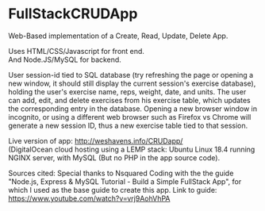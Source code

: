 # FullStackCRUDApp
Web-Based implementation of a Create, Read, Update, Delete App.

Uses HTML/CSS/Javascript for front end.<br>
And Node.JS/MySQL for backend.

User session-id tied to SQL database (try refreshing the page or opening a new window, it should still display the current session's exercise database), holding the user's exercise name, reps, weight, date, and units. The user can add, edit, and delete exercises from his exercise table, which updates the corresponding entry in the database. Opening a new browser window in incognito, or using a different web browser such as Firefox vs Chrome will generate a new session ID, thus a new exercise table tied to that session.

Live version of app: <a href="http://weshavens.info/CRUDapp/" target="_new1">http://weshavens.info/CRUDapp/</a>
<br>
(DigitalOcean cloud hosting using a LEMP stack: Ubuntu Linux 18.4 running NGINX server, with MySQL (But no PHP in the app source code).


Sources cited:
Special thanks to Nsquared Coding with the the guide "Node.js, Express & MySQL Tutorial - Build a Simple FullStack App", for which I used as the base guide to create this app.
Link to guide: https://www.youtube.com/watch?v=vrj9AohVhPA

